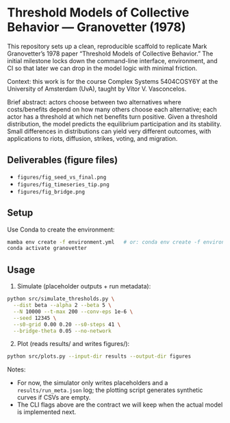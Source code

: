 # Threshold Models of Collective Behavior — Granovetter (1978)

This repository sets up a clean, reproducible scaffold to replicate Mark Granovetter’s 1978 paper “Threshold Models of Collective Behavior.” The initial milestone locks down the command-line interface, environment, and CI so that later we can drop in the model logic with minimal friction.

Context: this work is for the course Complex Systems 5404COSY6Y at the University of Amsterdam (UvA), taught by Vítor V. Vasconcelos.

Brief abstract: actors choose between two alternatives where costs/benefits depend on how many others choose each alternative; each actor has a threshold at which net benefits turn positive. Given a threshold distribution, the model predicts the equilibrium participation and its stability. Small differences in distributions can yield very different outcomes, with applications to riots, diffusion, strikes, voting, and migration.

## Deliverables (figure files)
- `figures/fig_seed_vs_final.png`
- `figures/fig_timeseries_tip.png`
- `figures/fig_bridge.png`

## Setup
Use Conda to create the environment:
```bash
mamba env create -f environment.yml   # or: conda env create -f environment.yml
conda activate granovetter
```

## Usage
1) Simulate (placeholder outputs + run metadata):
```bash
python src/simulate_thresholds.py \
  --dist beta --alpha 2 --beta 5 \
  --N 10000 --t-max 200 --conv-eps 1e-6 \
  --seed 12345 \
  --s0-grid 0.00 0.20 --s0-steps 41 \
  --bridge-theta 0.05 --no-network
```

2) Plot (reads results/ and writes figures/):
```bash
python src/plots.py --input-dir results --output-dir figures
```

Notes:
- For now, the simulator only writes placeholders and a `results/run_meta.json` log; the plotting script generates synthetic curves if CSVs are empty.
- The CLI flags above are the contract we will keep when the actual model is implemented next.
